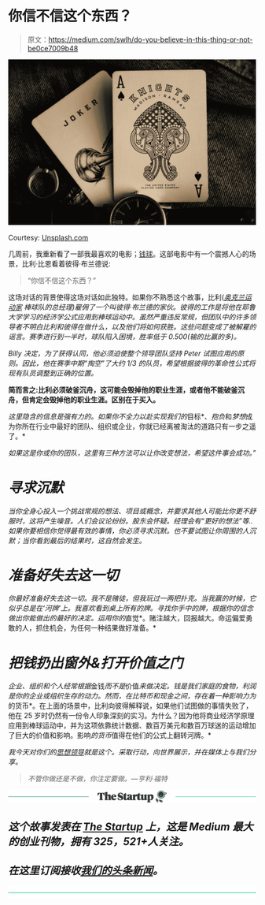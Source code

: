 # 你信不信这个东西？

> 原文：<https://medium.com/swlh/do-you-believe-in-this-thing-or-not-be0ce7009b48>

![](img/69ca6c93edce06009f1e95d686cc2d25.png)

Courtesy: [Unsplash.com](http://www.Unsplash.com)

几周前，我重新看了一部我最喜欢的电影；[钱球](http://www.sonypictures.com/movies/moneyball/)。这部电影中有一个震撼人心的场景，比利·比恩看着彼得·布兰德说:

> “你信不信这个东西？”

这场对话的背景使得这场对话如此独特。如果你不熟悉这个故事，比利(*[*奥克兰运动家*](https://www.mlb.com/athletics) *棒球队*的总经理)雇佣了一个叫彼得·布兰德的家伙。彼得的工作是将他在耶鲁大学学习的经济学公式应用到棒球运动中。虽然严重违反常规，但团队中的许多领导者不明白比利和彼得在做什么，以及他们将如何获胜。这些问题变成了被解雇的谣言。赛季进行到一半时，球队陷入困境，胜率低于 0.500(*输的比赢的多*)。*

*Billy 决定，为了获得认同，他必须迫使整个领导团队坚持 Peter 试图应用的原则。因此，他在赛季中期“掏空”了大约 1/3 的队员，希望根据彼得的革命性公式将现有队员调整到正确的位置。*

****简而言之:比利必须破釜沉舟，这可能会毁掉他的职业生涯，或者他不能破釜沉舟，但肯定会毁掉他的职业生涯。区别在于买入。****

*这里隐含的信息是强有力的。如果你不全力以赴实现我们的*目标*、*抱负*和*梦想*成为你所在行业中最好的团队、组织或企业，你就已经离被淘汰的道路只有一步之遥了。*

*如果这是你或你的团队，这里有三种方法可以让你改变想法，希望这件事会成功。”*

# ***寻求沉默***

*当你全身心投入一个挑战常规的想法、项目或概念，并要求其他人可能比你更不舒服时，这将产生噪音。人们会议论纷纷。股东会怀疑。经理会有“更好的想法”等..如果你要相信你觉得最有效的事情，你必须寻求沉默。也不要试图让你周围的人沉默；当你看到最后的结果时，这自然会发生。*

# *准备好失去这一切*

*你最好准备好失去这一切。我不是赌徒，但我玩过一两把扑克。当我赢的时候，它似乎总是在‘河牌’上。我喜欢看到桌上所有的牌。寻找你手中的牌，根据你的信念做出你能做出的最好的决定。运用你的*直觉*。赌注越大，回报越大。命运偏爱勇敢的人，抓住机会，为任何一种结果做好准备。*

# *把钱扔出窗外&打开价值之门*

*企业、组织和个人经常根据*金钱*而不是*价值*来做决定。钱是我们家庭的食物，利润是你的企业或组织生存的动力。然而，在比特币和现金之间，存在着一种影响力为*的货币*。在上面的场景中，比利向彼得解释说，如果他们试图做的事情失败了，他在 25 岁时仍然有一份令人印象深刻的实习。为什么？因为他将商业经济学原理应用到棒球运动中，并为这项依靠统计数据、数百万美元和数百万球迷的运动增加了巨大的价值和影响。影响*的货币*值得在他们的公式上翻转河牌。*

*我今天对你们的[思想领导](https://www.amazon.ca/Thought-Leadership-Thinking-Produces-Wealth-ebook/dp/B07D1S8P66/ref=sr_1_3?ie=UTF8&qid=1526285742&sr=8-3&keywords=Thought+Leadership)就是这个。采取行动，向世界展示，并在媒体上与我们分享。*

> *不管你做还是不做，你注定要做。—亨利·福特*

*[![](img/308a8d84fb9b2fab43d66c117fcc4bb4.png)](https://medium.com/swlh)*

## *这个故事发表在 [The Startup](https://medium.com/swlh) 上，这是 Medium 最大的创业刊物，拥有 325，521+人关注。*

## *在这里订阅接收[我们的头条新闻](http://growthsupply.com/the-startup-newsletter/)。*

*[![](img/b0164736ea17a63403e660de5dedf91a.png)](https://medium.com/swlh)*